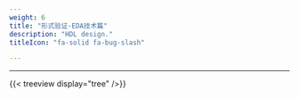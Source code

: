```yaml
---
weight: 6
title: "形式验证-EDA技术篇"
description: "HDL design."
titleIcon: "fa-solid fa-bug-slash"

---
```



---

{{< treeview
  display="tree"
/>}}

